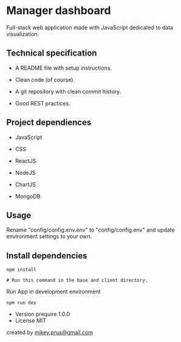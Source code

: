 # Manager dashboard

Full-stack web application made with JavaScript dedicated to data visualization.

## Technical specification

- A README file with setup instructions.

- Clean code (of course).

- A git repository with clean commit history.

- Good REST practices.

## Project dependiences

- JavaScript

- CSS

- ReactJS

- NodeJS

- ChartJS

- MongoDB

## Usage
Rename "config/config.env.env" to "config/config.env" and update environment settings to your own.

## Install dependencies

```
npm install

# Run this command in the base and client directory.
```

Run App in development environment
```
npm run dev
```

- Version prequire 1.0.0
- License MIT

created by mikey.prus@gmail.com